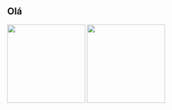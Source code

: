 ## Olá

<div>
  <img height="180em" src='https://github-readme-stats.vercel.app/api?username=FreakW&theme=dark'>
  <img height="180em" src='https://github-readme-stats.vercel.app/api/top-langs/?username=anuraghazra&theme=dark'>
</div>
